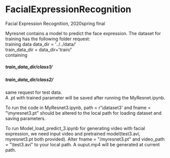 # FacialExpressionRecognition
Facial Expression Recognition, 2020spring final

Myresnet contains a model to predict the face expression. The dataset for training has the following folder request:  
training data
data_dir = '../../data/'  
train_data_dir = data_dir+'train/'  
containing
##### train_data_dir/class1/
##### train_data_dir/class2/
same request for test data.  
A .pt with trained parameter will be saved after running the MyResnet.ipynb.

To run the code in MyResnet3.ipynb, path = r'\dataset3' and fname = "\myresnet3.pt" should be altered to the local path for loading dataset and saving parameters. 

To run Model_load_predict_3.ipynb for generating video with facial expression, we need input video and pretrained model(test3.avi, myresnet3.pt both provided). Alter fname = "/myresnet3.pt" and video_path = "\test3.avi" to your local path. A ouput.mp4 will be generated at current path.

